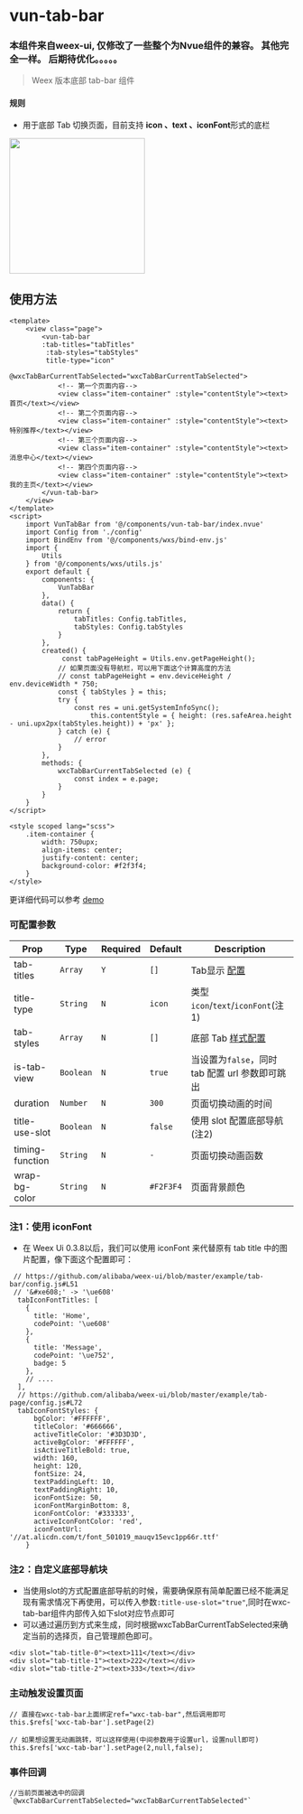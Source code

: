 # vun-tab-bar
### 本组件来自weex-ui, 仅修改了一些整个为Nvue组件的兼容。 其他完全一样。 后期待优化。。。。。

> Weex 版本底部 tab-bar 组件

#### 规则
- 用于底部 Tab 切换页面，目前支持 **icon 、text 、iconFont**形式的底栏

<img src="/unpackage/gif/tabbar.gif?raw=true" width="240"/>

## 使用方法

```vue
<template>
	<view class="page">
		<vun-tab-bar 
		:tab-titles="tabTitles"
		 :tab-styles="tabStyles" 
		 title-type="icon"
			@wxcTabBarCurrentTabSelected="wxcTabBarCurrentTabSelected">
			<!-- 第一个页面内容-->
			<view class="item-container" :style="contentStyle"><text>首页</text></view>
			<!-- 第二个页面内容-->
			<view class="item-container" :style="contentStyle"><text>特别推荐</text></view>
			<!-- 第三个页面内容-->
			<view class="item-container" :style="contentStyle"><text>消息中心</text></view>
			<!-- 第四个页面内容-->
			<view class="item-container" :style="contentStyle"><text>我的主页</text></view>
		</vun-tab-bar>
	</view>
</template>
<script>
	import VunTabBar from '@/components/vun-tab-bar/index.nvue'
	import Config from './config'
	import BindEnv from '@/components/wxs/bind-env.js'
	import {
		Utils
	} from '@/components/wxs/utils.js'
	export default {
		components: {
			VunTabBar
		},
		data() {
			return {
				tabTitles: Config.tabTitles,
				tabStyles: Config.tabStyles
			}
		},
		created() {
			 const tabPageHeight = Utils.env.getPageHeight();
			// 如果页面没有导航栏，可以用下面这个计算高度的方法
			// const tabPageHeight = env.deviceHeight / env.deviceWidth * 750;
			const { tabStyles } = this;
			try {
			    const res = uni.getSystemInfoSync();
					this.contentStyle = { height: (res.safeArea.height - uni.upx2px(tabStyles.height)) + 'px' };
			} catch (e) {
			    // error
			}
		},
		methods: {
			wxcTabBarCurrentTabSelected (e) {
				const index = e.page;
			}
		}
	}
</script>

<style scoped lang="scss">
	.item-container {
		width: 750upx;
		align-items: center;
		justify-content: center;
		background-color: #f2f3f4;
	}
</style>

```
更详细代码可以参考 [demo](https://github.com/alibaba/weex-ui/blob/master/example/tab-bar/index.vue)

### 可配置参数

| Prop | Type | Required | Default | Description |
|-------------|------------|--------|-----|-----|
| tab-titles | `Array` |`Y`| `[]` | Tab显示 [配置](https://github.com/alibaba/weex-ui/blob/master/example/tab-bar/config.js#L7)|
| title-type | `String` |`N`| `icon` | 类型 `icon`/`text`/`iconFont`(注1)|
| tab-styles | `Array` |`N`| `[]` |  底部 Tab [样式配置](https://github.com/alibaba/weex-ui/blob/master/example/tab-bar/config.js)|
| is-tab-view | `Boolean` |`N`| `true` |当设置为`false`，同时 tab 配置 url 参数即可跳出 |
| duration | `Number` |`N`| `300` | 页面切换动画的时间 |
| title-use-slot | `Boolean` |`N`| `false` | 使用 slot 配置底部导航 (注2)|
| timing-function | `String` |`N`| `-` | 页面切换动画函数 |
| wrap-bg-color | `String` |`N`| `#F2F3F4` |页面背景颜色|

### 注1：使用 iconFont

- 在 Weex Ui 0.3.8以后，我们可以使用 iconFont 来代替原有 tab title 中的图片配置，像下面这个配置即可：
 
```
 // https://github.com/alibaba/weex-ui/blob/master/example/tab-bar/config.js#L51
 // '&#xe608;' -> '\ue608'
  tabIconFontTitles: [
    {
      title: 'Home',
      codePoint: '\ue608'
    },
    {
      title: 'Message',
      codePoint: '\ue752',
      badge: 5
    },
    // ....
  ],
  // https://github.com/alibaba/weex-ui/blob/master/example/tab-page/config.js#L72
  tabIconFontStyles: {
      bgColor: '#FFFFFF',
      titleColor: '#666666',
      activeTitleColor: '#3D3D3D',
      activeBgColor: '#FFFFFF',
      isActiveTitleBold: true,
      width: 160,
      height: 120,
      fontSize: 24,
      textPaddingLeft: 10,
      textPaddingRight: 10,
      iconFontSize: 50,
      iconFontMarginBottom: 8,
      iconFontColor: '#333333',
      activeIconFontColor: 'red',
      iconFontUrl: '//at.alicdn.com/t/font_501019_mauqv15evc1pp66r.ttf'
    }
```

### 注2：自定义底部导航块
- 当使用slot的方式配置底部导航的时候，需要确保原有简单配置已经不能满足现有需求情况下再使用，可以传入参数`:title-use-slot="true"`,同时在wxc-tab-bar组件内部传入如下slot对应节点即可
- 可以通过遍历到方式来生成，同时根据wxcTabBarCurrentTabSelected来确定当前的选择页，自己管理颜色即可。
```
<div slot="tab-title-0"><text>111</text></div>
<div slot="tab-title-1"><text>222</text></div>
<div slot="tab-title-2"><text>333</text></div>
```


### 主动触发设置页面

```
// 直接在wxc-tab-bar上面绑定ref="wxc-tab-bar",然后调用即可
this.$refs['wxc-tab-bar'].setPage(2)

// 如果想设置无动画跳转，可以这样使用(中间参数用于设置url，设置null即可)
this.$refs['wxc-tab-bar'].setPage(2,null,false);

```

### 事件回调
```
//当前页面被选中的回调`@wxcTabBarCurrentTabSelected="wxcTabBarCurrentTabSelected"`
```

